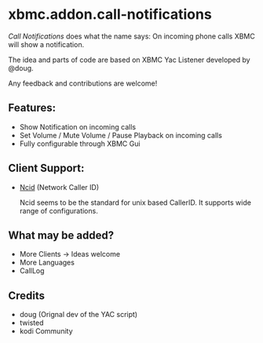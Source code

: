 xbmc.addon.call-notifications
=============================

*Call Notifications* does what the name says:
On incoming phone calls XBMC will show a notification.

The idea and parts of code are based on XBMC Yac Listener developed by @doug.

Any feedback and contributions are welcome!

Features:
-----------------------------
 
 - Show Notification on incoming calls
 - Set Volume / Mute Volume / Pause Playback on incoming calls
 - Fully configurable through XBMC Gui


Client Support:
--------------------------------

 *  [Ncid](http://ncid.sourceforge.net/)  (Network Caller ID)

    Ncid seems to be the standard for unix based CallerID.
    It supports wide range of configurations.


What may be added?
-----------------------------

 * More Clients -> Ideas welcome
 * More Languages
 * CallLog

Credits
-------------------------------

 * doug (Orignal dev of the YAC script)
 * twisted
 * kodi Community
